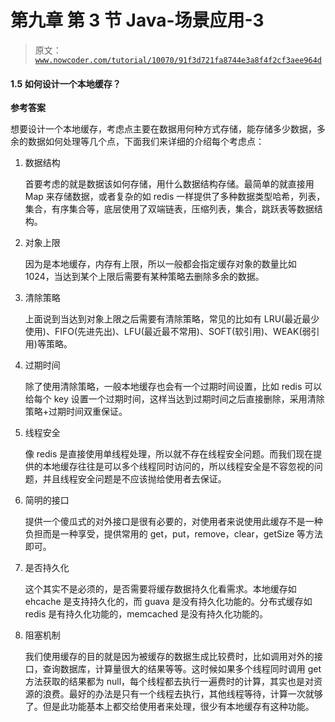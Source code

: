 # 第九章 第 3 节 Java-场景应用-3

> 原文：[`www.nowcoder.com/tutorial/10070/91f3d721fa8744e3a8f4f2cf3aee964d`](https://www.nowcoder.com/tutorial/10070/91f3d721fa8744e3a8f4f2cf3aee964d)

#### 1.5 如何设计一个本地缓存？

**参考答案**

想要设计一个本地缓存，考虑点主要在数据用何种方式存储，能存储多少数据，多余的数据如何处理等几个点，下面我们来详细的介绍每个考虑点：

1.  数据结构

    首要考虑的就是数据该如何存储，用什么数据结构存储。最简单的就直接用 Map 来存储数据，或者复杂的如 redis 一样提供了多种数据类型哈希，列表，集合，有序集合等，底层使用了双端链表，压缩列表，集合，跳跃表等数据结构。

2.  对象上限

    因为是本地缓存，内存有上限，所以一般都会指定缓存对象的数量比如 1024，当达到某个上限后需要有某种策略去删除多余的数据。

3.  清除策略

    上面说到当达到对象上限之后需要有清除策略，常见的比如有 LRU(最近最少使用)、FIFO(先进先出)、LFU(最近最不常用)、SOFT(软引用)、WEAK(弱引用)等策略。

4.  过期时间

    除了使用清除策略，一般本地缓存也会有一个过期时间设置，比如 redis 可以给每个 key 设置一个过期时间，这样当达到过期时间之后直接删除，采用清除策略+过期时间双重保证。

5.  线程安全

    像 redis 是直接使用单线程处理，所以就不存在线程安全问题。而我们现在提供的本地缓存往往是可以多个线程同时访问的，所以线程安全是不容忽视的问题，并且线程安全问题是不应该抛给使用者去保证。

6.  简明的接口

    提供一个傻瓜式的对外接口是很有必要的，对使用者来说使用此缓存不是一种负担而是一种享受，提供常用的 get，put，remove，clear，getSize 等方法即可。

7.  是否持久化

    这个其实不是必须的，是否需要将缓存数据持久化看需求。本地缓存如 ehcache 是支持持久化的，而 guava 是没有持久化功能的。分布式缓存如 redis 是有持久化功能的，memcached 是没有持久化功能的。

8.  阻塞机制

    我们使用缓存的目的就是因为被缓存的数据生成比较费时，比如调用对外的接口，查询数据库，计算量很大的结果等等。这时候如果多个线程同时调用 get 方法获取的结果都为 null，每个线程都去执行一遍费时的计算，其实也是对资源的浪费。最好的办法是只有一个线程去执行，其他线程等待，计算一次就够了。但是此功能基本上都交给使用者来处理，很少有本地缓存有这种功能。